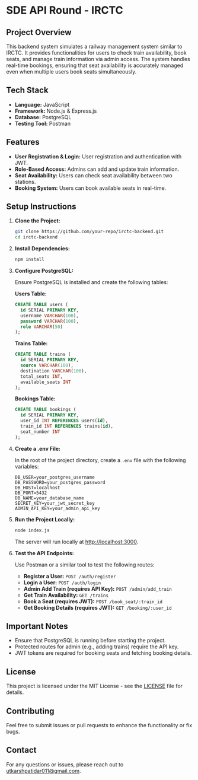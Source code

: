 # SDE API Round - IRCTC

## Project Overview

This backend system simulates a railway management system similar to IRCTC. It provides functionalities for users to check train availability, book seats, and manage train information via admin access. The system handles real-time bookings, ensuring that seat availability is accurately managed even when multiple users book seats simultaneously.

## Tech Stack

- **Language:** JavaScript
- **Framework:** Node.js & Express.js
- **Database:** PostgreSQL
- **Testing Tool:** Postman

## Features

- **User Registration & Login:** User registration and authentication with JWT.
- **Role-Based Access:** Admins can add and update train information.
- **Seat Availability:** Users can check seat availability between two stations.
- **Booking System:** Users can book available seats in real-time.

## Setup Instructions

1. **Clone the Project:**

    ```bash
    git clone https://github.com/your-repo/irctc-backend.git
    cd irctc-backend
    ```

2. **Install Dependencies:**

    ```bash
    npm install
    ```

3. **Configure PostgreSQL:**

    Ensure PostgreSQL is installed and create the following tables:

    **Users Table:**

    ```sql
    CREATE TABLE users (
      id SERIAL PRIMARY KEY,
      username VARCHAR(100),
      password VARCHAR(100),
      role VARCHAR(50)
    );
    ```

    **Trains Table:**

    ```sql
    CREATE TABLE trains (
      id SERIAL PRIMARY KEY,
      source VARCHAR(100),
      destination VARCHAR(100),
      total_seats INT,
      available_seats INT
    );
    ```

    **Bookings Table:**

    ```sql
    CREATE TABLE bookings (
      id SERIAL PRIMARY KEY,
      user_id INT REFERENCES users(id),
      train_id INT REFERENCES trains(id),
      seat_number INT
    );
    ```

4. **Create a .env File:**

    In the root of the project directory, create a `.env` file with the following variables:

    ```plaintext
    DB_USER=your_postgres_username
    DB_PASSWORD=your_postgres_password
    DB_HOST=localhost
    DB_PORT=5432
    DB_NAME=your_database_name
    SECRET_KEY=your_jwt_secret_key
    ADMIN_API_KEY=your_admin_api_key
    ```

5. **Run the Project Locally:**

    ```bash
    node index.js
    ```

    The server will run locally at [http://localhost:3000](http://localhost:3000).

6. **Test the API Endpoints:**

    Use Postman or a similar tool to test the following routes:

    - **Register a User:** `POST /auth/register`
    - **Login a User:** `POST /auth/login`
    - **Admin Add Train (requires API Key):** `POST /admin/add_train`
    - **Get Train Availability:** `GET /trains`
    - **Book a Seat (requires JWT):** `POST /book_seat/:train_id`
    - **Get Booking Details (requires JWT):** `GET /booking/:user_id`

## Important Notes

- Ensure that PostgreSQL is running before starting the project.
- Protected routes for admin (e.g., adding trains) require the API key.
- JWT tokens are required for booking seats and fetching booking details.

## License

This project is licensed under the MIT License - see the [LICENSE](LICENSE) file for details.

## Contributing

Feel free to submit issues or pull requests to enhance the functionality or fix bugs.

## Contact

For any questions or issues, please reach out to [utkarshpatidar011@gmail.com](mailto:utkarshpatidar011@gmail.com).
